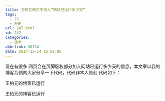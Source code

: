 ```yaml
---
title: 怎样在网页中加入“网站已运行多少天”
tags:
  - JS
  - PHP
url: 247.html
id: 247
categories:
  - 技术
abbrlink: 30134
date: 2014-12-14 15:08:00
---
```


现在有很多 网页会在页脚版权部分加入网站已运行多少天的信息，本文章以我的博客为例向大家分享一下代码，代码非本人原创 代码如下：

王柏元的博客已运行

<div class="yunxing">
王柏元的博客已运行
<span id="span_time"></span>
<SCRIPT language=javascript>
<!--
//document.write("");
function show\_date\_time(){
window.setTimeout("show\_date\_time()", 1000);
BirthDay=new Date("12-02-2014"); //提示：这里的12-02-2014是指建站日期
today=new Date(); timeold=(today.getTime()-BirthDay.getTime());
sectimeold=timeold/1000
secondsold=Math.floor(sectimeold);
msPerDay=24\*60\*60*1000
e_daysold=timeold/msPerDay
daysold=Math.floor(e_daysold);
e\_hrsold=(daysold-e\_daysold)*-24;
hrsold=Math.floor(e_hrsold);
e\_minsold=(hrsold-e\_hrsold)*-60;
minsold=Math.floor((hrsold-e_hrsold)*-60);
seconds=Math.floor((minsold-e_minsold)*-60);
span_time.innerHTML=daysold+"天"+hrsold+"小时"+minsold+"分"+seconds+"秒" ;
}
show\_date\_time();
//-->
</SCRIPT>
</div>